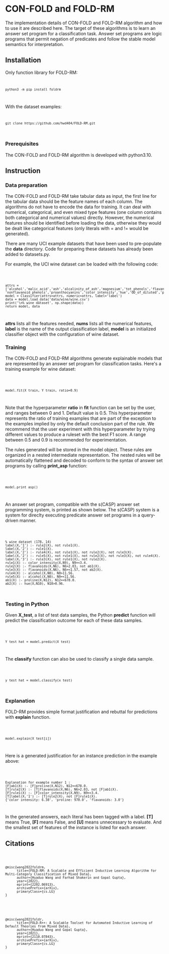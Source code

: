 # CON-FOLD and FOLD-RM
The implementation details of CON-FOLD and FOLD-RM algorithm and how to use it are described here. The target of these algorithms is to learn an answer set program for a classification task. Answer set programs are logic programs that permit negation of predicates and follow the stable model semantics for interpretation. 

## Installation

Only function library for FOLD-RM:
<code>
	
	python3 -m pip install foldrm
	
</code>

With the dataset examples:
<code>
	
	git clone https://github.com/hwd404/FOLD-RM.git
	
</code>

### Prerequisites
The CON-FOLD and FOLD-RM algorithm is developed with python3.10.

## Instruction
### Data preparation

The CON-FOLD and FOLD-RM take tabular data as input, the first line for the tabular data should be the feature names of each column.
The algorithms do not have to encode the data for training. It can deal with numerical, categorical, and even mixed type features (one column contains both categorical and numerical values) directly.
However, the numerical features should be identified before loading the data, otherwise they would be dealt like categorical features (only literals with = and != would be generated).

There are many UCI example datasets that have been used to pre-populate the **data** directory. Code for preparing these datasets has already been added to datasets.py.

For example, the UCI wine dataset can be loaded with the following code:

<code>
	
    attrs = ['alcohol','malic_acid','ash','alcalinity_of_ash','magnesium','tot_phenols','flavanoids',
    'nonflavanoid_phenols','proanthocyanins','color_intensity','hue','OD_of_diluted','proline']
    model = Classifier(attrs=attrs, numeric=attrs, label='label')
    data = model.load_data('data/wine/wine.csv')
    print('\n% wine dataset', np.shape(data))
    return model, data

</code>

**attrs** lists all the features needed, **nums** lists all the numerical features, **label** is the name of the output classification label, **model** is an initialized classifier object with the configuration of wine dataset. 

### Training
The CON-FOLD and FOLD-RM algorithms generate explainable models that are represented by an answer set program for classification tasks. Here's a training example for wine dataset:

<code>
	
    model.fit(X_train, Y_train, ratio=0.9)
	
</code>

Note that the hyperparameter **ratio** in **fit** function can be set by the user, and ranges between 0 and 1. Default value is 0.5. This hyperparameter represents the ratio of training examples that are part of the exception to the examples implied by only the default conclusion part of the rule. We recommend that the user experiment with this hyperparameter by trying different values to produce a ruleset with the best F1 score. A range between 0.5 and 0.9 is recommended for experimentation.

The rules generated will be stored in the model object. These rules are organized in a nested intermediate representation. The nested rules will be automatically flattened and decoded to conform to the syntax of answer set programs by calling **print_asp** function: 

<code>
	
    model.print_asp()
	
</code>

An answer set program, compatible with the s(CASP) answer set programming system, is printed as shown below. The s(CASP) system is a system for direclty executing predicate answer set programs in a query-driven manner.

<code>

    % wine dataset (178, 14)
    label(X,'1') :- rule2(X), not rule1(X). 
    label(X,'2') :- rule1(X). 
    label(X,'2') :- rule4(X), not rule1(X), not rule2(X), not rule3(X). 
    label(X,'2') :- rule5(X), not rule1(X), not rule2(X), not rule3(X), not rule4(X). 
    label(X,'3') :- rule3(X), not rule1(X), not rule2(X). 
    rule1(X) :- color_intensity(X,N9), N9=<3.4. 
    rule2(X) :- flavanoids(X,N6), N6>2.03, not ab1(X). 
    rule3(X) :- flavanoids(X,N6), N6=<1.57, not ab2(X). 
    rule4(X) :- alcohol(X,N0), N0>11.56. 
    rule5(X) :- alcohol(X,N0), N0=<11.56. 
    ab1(X) :- proline(X,N12), N12=<678.0. 
    ab2(X) :- hue(X,N10), N10>0.96. 
	
</code>

### Testing in Python
Given **X_test**, a list of test data samples, the Python **predict** function will predict the classification outcome for each of these data samples. 

<code>
	
	Y_test_hat = model.predict(X_test)

</code>

The **classify** function can also be used to classify a single data sample.
	
<code>
	
	y_test_hat = model.classify(x_test)

</code>
	
### Explanation

FOLD-RM provides simple format justification and rebuttal for predictions with **explain** function. 

<code>
	
	model.explain(X_test[i])
	
</code>

Here is a generated justification for an instance prediction in the example above:

<code>
	
    Explanation for example number 1 :
    [F]ab1(X) :- [F]proline(X,N12), N12=<678.0. 
    [T]rule2(X) :- [T]flavanoids(X,N6), N6>2.03, not [F]ab1(X). 
    [F]rule1(X) :- [F]color_intensity(X,N9), N9=<3.4. 
    [T]label(X,'1') :- [T]rule2(X), not [F]rule1(X). 
    {'color_intensity: 6.38', 'proline: 970.0', 'flavanoids: 3.0'}   

</code>

In the generated answers, each literal has been tagged with a label. **[T]** means True, **[F]** means False, and **[U]** means unnecessary to evaluate. And the smallest set of features of the instance is listed for each answer.

## Citations

<code>
	
	@misc{wang2022foldrm,
	      title={FOLD-RM: A Scalable and Efficient Inductive Learning Algorithm for Multi-Category Classification of Mixed Data}, 
	      author={Huaduo Wang and Farhad Shakerin and Gopal Gupta},
	      year={2022},
	      eprint={2202.06913},
	      archivePrefix={arXiv},
	      primaryClass={cs.LG}
	}
	
</code>
	
<code>
	
	@misc{wang2021foldr,
	      title={FOLD-R++: A Scalable Toolset for Automated Inductive Learning of Default Theories from Mixed Data}, 
	      author={Huaduo Wang and Gopal Gupta},
	      year={2021},
	      eprint={2110.07843},
	      archivePrefix={arXiv},
	      primaryClass={cs.LG}
	}
	
</code>

